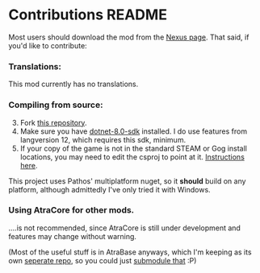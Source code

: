﻿Contributions README
====================================

Most users should download the mod from the [Nexus page](https://www.nexusmods.com/stardewvalley/mods/12932). That said, if you'd like to contribute:

### Translations:

This mod currently has no translations.

<!--- This mod uses SMAPI's i18n feature for translations. I'd love to get translations! Please see the wiki's guide [here](https://stardewvalleywiki.com/Modding:Translations), and feel free to message me, contact me on Discord (@atravita#9505) or send me a pull request! -->

### Compiling from source:

3. Fork [this repository](https://github.com/atravita-mods/StardewMods).
4. Make sure you have [dotnet-8.0-sdk](https://dotnet.microsoft.com/en-us/download/dotnet/8.0) installed. I do use features from langversion 12, which requires this sdk, minimum.
5. If your copy of the game is not in the standard STEAM or Gog install locations, you may need to edit the csproj to point at it. [Instructions here](https://github.com/Pathoschild/SMAPI/blob/develop/docs/technical/mod-package.md#available-properties).

This project uses Pathos' multiplatform nuget, so it **should** build on any platform, although admittedly I've only tried it with Windows.

### Using AtraCore for other mods.

....is not recommended, since AtraCore is still under development and features may change without warning.

(Most of the useful stuff is in AtraBase anyways, which I'm keeping as its own [seperate repo](https://github.com/atravita-mods/AtraBase), so you could just [submodule that](https://git-scm.com/book/en/v2/Git-Tools-Submodules) :P)